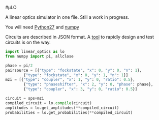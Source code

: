 #μLO

A linear optics simulator in one file. Still a work in progress.

You will need [Python27](https://www.python.org/download/releases/2.7/) and [numpy](http://www.lfd.uci.edu/~gohlke/pythonlibs/#numpy)

Circuits are described in JSON format. A [tool](http://github.com/peteshadbolt/lojs) to rapidly design and test circuits is on the way.

```python
import linear_optics as lo
from numpy import pi, allclose

phase = pi/2
pairsource = [{"type": "fockstate", "x": 0, "y": 0, "n": 1}, 
        {"type": "fockstate", "x": 0, "y": 1, "n": 1}]
mzi = [{"type": "coupler", "x": 1, "y": 0, "ratio": 0.5},
        {"type": "phaseshifter", "x": 2, "y": 0, "phase": phase},
        {"type": "coupler", "x": 3, "y": 0, "ratio": 0.5}]

circuit = sps+mzi
compiled_circuit = lo.compile(circuit)
amplitudes = lo.get_amplitudes(**compiled_circuit)
probabilities = lo.get_probabilities(**compiled_circuit)
```
